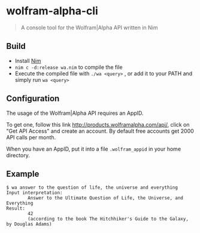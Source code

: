 # wolfram-alpha-cli
> A console tool for the Wolfram|Alpha API written in Nim

## Build
- Install [Nim](https://nim-lang.org/install.html)
- `nim c -d:release wa.nim` to compile the file
- Execute the compiled file with `./wa <query>` , or add it to your PATH and simply run `wa <query>`

## Configuration
The usage of the Wolfram|Alpha API requires an AppID.

To get one, follow this link http://products.wolframalpha.com/api/, click on "Get API Access" and create an account.
By default free accounts get 2000 API calls per month.

When you have an AppID, put it into a file `.wolfram_appid` in your home directory.



## Example
```
$ wa answer to the question of life, the universe and everything
Input interpretation:
        Answer to the Ultimate Question of Life, the Universe, and Everything
Result:
        42
        (according to the book The Hitchhiker's Guide to the Galaxy, by Douglas Adams)
```
